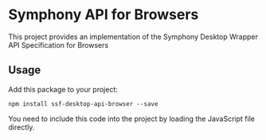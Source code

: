 # Symphony API for Browsers

This project provides an implementation of the Symphony Desktop Wrapper API Specification for Browsers

## Usage

Add this package to your project:

```
npm install ssf-desktop-api-browser --save
```

You need to include this code into the project by loading the JavaScript file directly.
